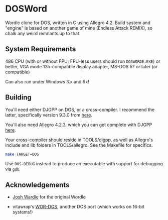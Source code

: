 # DOSWord

Wordle clone for DOS, written in C using Allegro 4.2. Build system and "engine" is based on another game of mine (Endless Attack REMIX), so chalk any weird remnants up to that.

## System Requirements

486 CPU (with or without FPU; FPU-less users should run `DOSWORDE.EXE`) or better, VGA mode 13h-compatible display adapter, MS-DOS 5? or later (or compatible)

Can also run under Windows 3.x and 9x! 

## Building

You'll need either DJGPP on DOS, or a cross-compiler. I recommend the latter, specifically version 9.3.0 from [here](https://github.com/andrewwutw/build-djgpp/releases/tag/v3.0).

You'll also need Allegro 4.2.3, which you can get complete with DJGPP [here](https://www.mrdictionary.net/allegro/).

Your cross-compiler should reside in TOOLS/djgpp, as well as Allegro's include and lib folders in TOOLS/allegro. See the Makefile for specifics.

```bash
make TARGET=DOS
```

Use `DOS-DEBUG` instead to produce an executable with support for debugging via `gdb`.

## Acknowledgements

- [Josh Wardle](https://twitter.com/powerlanguish) for the original Wordle

- vitawrap's [WOR-DOS](https://github.com/vitawrap/WORDOS), another DOS port (which works on 16-bit systems!)
